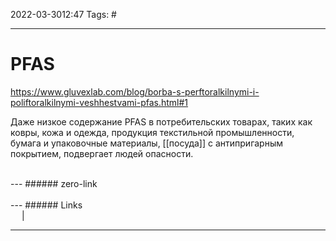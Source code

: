 2022-03-3012:47
Tags: #

---
# PFAS
https://www.gluvexlab.com/blog/borba-s-perftoralkilnymi-i-poliftoralkilnymi-veshhestvami-pfas.html#1

Даже низкое содержание PFAS в потребительских товарах, таких как ковры, кожа и одежда, продукция текстильной промышленности, бумага и упаковочные материалы, [[посуда]] с антипригарным покрытием, подвергает людей опасности.

</br>
---
###### zero-link </br>

</br>
---
###### Links </br>
 &emsp; | &emsp; 


---